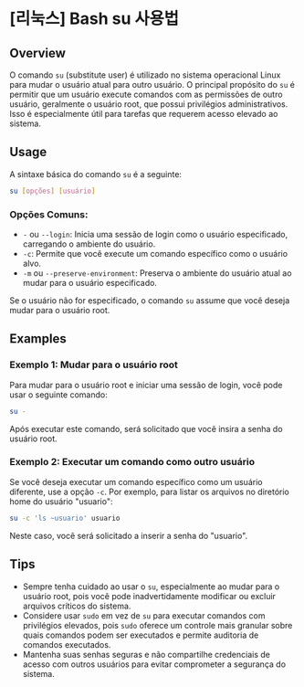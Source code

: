# [리눅스] Bash su 사용법

## Overview
O comando `su` (substitute user) é utilizado no sistema operacional Linux para mudar o usuário atual para outro usuário. O principal propósito do `su` é permitir que um usuário execute comandos com as permissões de outro usuário, geralmente o usuário root, que possui privilégios administrativos. Isso é especialmente útil para tarefas que requerem acesso elevado ao sistema.

## Usage
A sintaxe básica do comando `su` é a seguinte:

```bash
su [opções] [usuário]
```

### Opções Comuns:
- `-` ou `--login`: Inicia uma sessão de login como o usuário especificado, carregando o ambiente do usuário.
- `-c`: Permite que você execute um comando específico como o usuário alvo.
- `-m` ou `--preserve-environment`: Preserva o ambiente do usuário atual ao mudar para o usuário especificado.

Se o usuário não for especificado, o comando `su` assume que você deseja mudar para o usuário root.

## Examples
### Exemplo 1: Mudar para o usuário root
Para mudar para o usuário root e iniciar uma sessão de login, você pode usar o seguinte comando:

```bash
su -
```
Após executar este comando, será solicitado que você insira a senha do usuário root.

### Exemplo 2: Executar um comando como outro usuário
Se você deseja executar um comando específico como um usuário diferente, use a opção `-c`. Por exemplo, para listar os arquivos no diretório home do usuário "usuario":

```bash
su -c 'ls ~usuario' usuario
```
Neste caso, você será solicitado a inserir a senha do "usuario".

## Tips
- Sempre tenha cuidado ao usar o `su`, especialmente ao mudar para o usuário root, pois você pode inadvertidamente modificar ou excluir arquivos críticos do sistema.
- Considere usar `sudo` em vez de `su` para executar comandos com privilégios elevados, pois `sudo` oferece um controle mais granular sobre quais comandos podem ser executados e permite auditoria de comandos executados.
- Mantenha suas senhas seguras e não compartilhe credenciais de acesso com outros usuários para evitar comprometer a segurança do sistema.